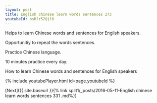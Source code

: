 ```yaml
---
layout: post
title: English chinese learn words sentences 273 
youtubeId: osRJr52Qjl0
---
```

 
 
Helps to learn Chinese words and sentences for English speakers.

Opportunitiy to repeat the words sentences. 

Practice Chinese language. 
 
10 minutes practice every day. 
 
How to learn Chinese words and sentences for English speakers 
 
{% include youtubePlayer.html id=page.youtubeId %}
 
 
[Next]({{ site.baseurl }}{% link  split1/_posts/2016-05-11-English chinese learn words sentences 331 .md%})
 
